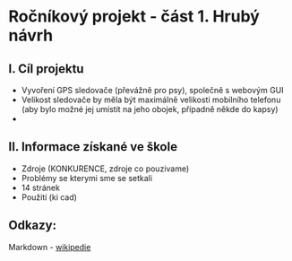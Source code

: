 # Ročníkový projekt - část 1. Hrubý návrh

I. Cíl projektu 
---------------
- Vyvoření GPS sledovače (převážně pro psy), společně s webovým GUI
- Velikost sledovače by měla být maximálně velikosti mobilního telefonu (aby bylo možné jej umístit na jeho obojek, případně někde do kapsy)
- 

II. Informace získané ve škole
------------------------------
- Zdroje (KONKURENCE, zdroje co pouzivame) 
- Problémy se kterymi sme se setkali
- 14 stránek
- Použití (ki cad)

Odkazy:
-------
Markdown - [wikipedie](https://cs.wikipedia.org/wiki/Markdown)
